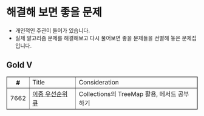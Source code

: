 
# 해결해 보면 좋을 문제
- 개인적인 주관이 들어가 있습니다.
- 실제 알고리즘 문제를 해결해보고 다시 풀어보면 좋을 문제들을 선별해 놓은 문제집 입니다.

## Gold V
<html>
  <body>
    <table border="1">
      <th>
        #
        <td> Title
        <td> Consideration
      </th>
      <tr>
        <td>7662
        <td><a href="https://www.acmicpc.net/problem/7662">이중 우선순위 큐
        <td>Collections의 TreeMap 활용, 메서드 공부하기
      </tr>
    </table>   
  </body>
</html>
  

